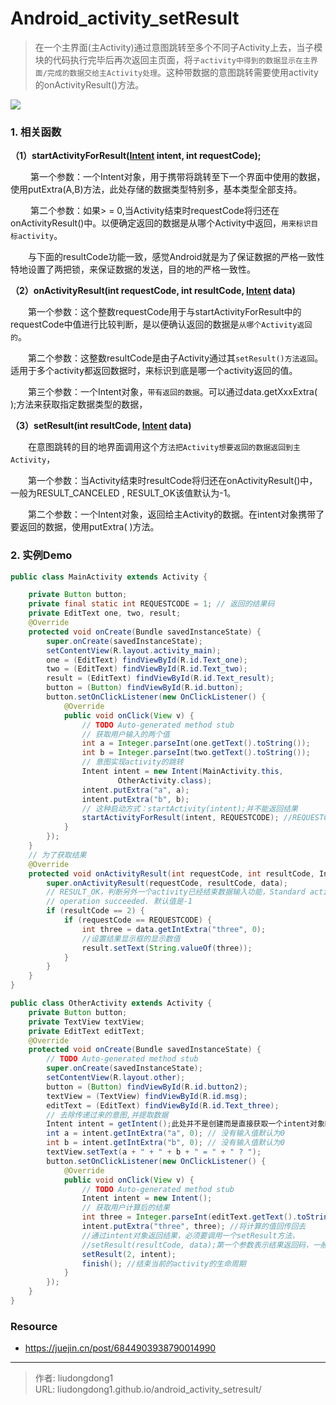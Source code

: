 # Android_activity_setResult


> 在一个主界面(主Activity)通过意图跳转至多个不同子Activity上去，当子模块的代码执行完毕后再次返回主页面，将`子activity中得到的数据显示在主界面/完成的数据交给主Activity处理`。这种带数据的意图跳转需要使用activity的onActivityResult()方法。

![](https://gitee.com/github-25970295/blogpictureV2/raw/master/image-20211204195533006.png)

### 1. 相关函数

**（1）startActivityForResult([Intent](http://blog.csdn.net/sjf0115/article/details/7385152) intent, int requestCode);**

　　 第一个参数：一个Intent对象，用于携带将跳转至下一个界面中使用的数据，使用putExtra(A,B)方法，此处存储的数据类型特别多，基本类型全部支持。

　　 第二个参数：如果> = 0,当Activity结束时requestCode将归还在onActivityResult()中。以便确定返回的数据是从哪个Activity中返回，`用来标识目标activity`。

　　与下面的resultCode功能一致，感觉Android就是为了保证数据的严格一致性特地设置了两把锁，来保证数据的发送，目的地的严格一致性。

**（2）onActivityResult(int requestCode, int resultCode, [Intent](http://blog.csdn.net/sjf0115/article/details/7385152) data)**

　　第一个参数：这个整数requestCode用于与startActivityForResult中的requestCode中值进行比较判断，是以便确认返回的数据是`从哪个Activity返回的`。

　　第二个参数：这整数resultCode是由子Activity通过其`setResult()方法返回`。适用于多个activity都返回数据时，来标识到底是哪一个activity返回的值。

　　第三个参数：一个Intent对象，`带有返回的数据`。可以通过data.getXxxExtra( );方法来获取指定数据类型的数据，

**（3）setResult(int resultCode, [Intent](http://blog.csdn.net/sjf0115/article/details/7385152) data)**

　　在意图跳转的目的地界面调用这个方`法把Activity想要返回的数据返回到主Activity`，

　　第一个参数：当Activity结束时resultCode将归还在onActivityResult()中，一般为RESULT_CANCELED , RESULT_OK该值默认为-1。

　　第二个参数：一个Intent对象，返回给主Activity的数据。在intent对象携带了要返回的数据，使用putExtra( )方法。

### 2. 实例Demo

```java
public class MainActivity extends Activity {

    private Button button;
    private final static int REQUESTCODE = 1; // 返回的结果码
    private EditText one, two, result;
    @Override
    protected void onCreate(Bundle savedInstanceState) {
        super.onCreate(savedInstanceState);
        setContentView(R.layout.activity_main);
        one = (EditText) findViewById(R.id.Text_one);
        two = (EditText) findViewById(R.id.Text_two);
        result = (EditText) findViewById(R.id.Text_result);
        button = (Button) findViewById(R.id.button);
        button.setOnClickListener(new OnClickListener() {
            @Override
            public void onClick(View v) {
                // TODO Auto-generated method stub
                // 获取用户输入的两个值
                int a = Integer.parseInt(one.getText().toString());
                int b = Integer.parseInt(two.getText().toString());
                // 意图实现activity的跳转
                Intent intent = new Intent(MainActivity.this,
                        OtherActivity.class);
                intent.putExtra("a", a);
                intent.putExtra("b", b);
                // 这种启动方式：startActivity(intent);并不能返回结果
                startActivityForResult(intent, REQUESTCODE); //REQUESTCODE--->1
            }
        });
    }
    // 为了获取结果
    @Override
    protected void onActivityResult(int requestCode, int resultCode, Intent data) {
        super.onActivityResult(requestCode, resultCode, data);
        // RESULT_OK，判断另外一个activity已经结束数据输入功能，Standard activity result:
        // operation succeeded. 默认值是-1
        if (resultCode == 2) {
            if (requestCode == REQUESTCODE) {
                int three = data.getIntExtra("three", 0);
                //设置结果显示框的显示数值
                result.setText(String.valueOf(three));
            }
        }
    }
}
```

```java
public class OtherActivity extends Activity {
    private Button button;
    private TextView textView;
    private EditText editText;
    @Override
    protected void onCreate(Bundle savedInstanceState) {
        // TODO Auto-generated method stub
        super.onCreate(savedInstanceState);
        setContentView(R.layout.other);
        button = (Button) findViewById(R.id.button2);
        textView = (TextView) findViewById(R.id.msg);
        editText = (EditText) findViewById(R.id.Text_three);
        // 去除传递过来的意图,并提取数据
        Intent intent = getIntent();此处并不是创建而是直接获取一个intent对象Return the intent that started this activity. 
        int a = intent.getIntExtra("a", 0); // 没有输入值默认为0
        int b = intent.getIntExtra("b", 0); // 没有输入值默认为0
        textView.setText(a + " + " + b + " = " + " ? ");
        button.setOnClickListener(new OnClickListener() {
            @Override
            public void onClick(View v) {
                // TODO Auto-generated method stub
                Intent intent = new Intent();
                // 获取用户计算后的结果
                int three = Integer.parseInt(editText.getText().toString());
                intent.putExtra("three", three); //将计算的值回传回去
                //通过intent对象返回结果，必须要调用一个setResult方法，
                //setResult(resultCode, data);第一个参数表示结果返回码，一般只要大于1就可以，但是
                setResult(2, intent);
                finish(); //结束当前的activity的生命周期
            }
        });
    }
}
```

### Resource

- https://juejin.cn/post/6844903938790014990

---

> 作者: liudongdong1  
> URL: liudongdong1.github.io/android_activity_setresult/  

